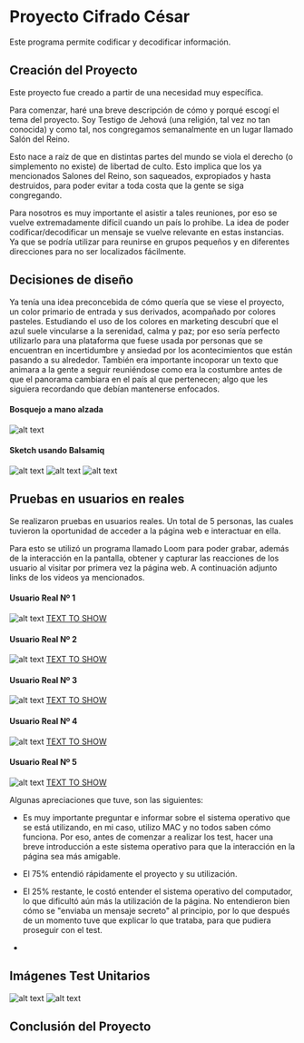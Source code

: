 # Proyecto Cifrado César

Este programa permite codificar y decodificar información.

## Creación del Proyecto

Este proyecto fue creado a partir de una necesidad muy específica.

Para comenzar, haré una breve descripción de cómo y porqué escogí el tema del proyecto. Soy Testigo de Jehová (una religión,
tal vez no tan conocida) y como tal, nos congregamos semanalmente en un lugar llamado Salón del Reino.

Esto nace a raíz de que en distintas partes del mundo se viola el derecho (o simplemento no existe) de libertad de culto. Esto implica que los ya mencionados Salones del Reino, son  saqueados, expropiados y hasta destruidos, para poder evitar a toda costa que la gente se siga congregando.

Para nosotros es muy importante el asistir a tales reuniones, por eso se vuelve extremadamente difícil cuando un país lo prohibe. La idea de poder codificar/decodificar un mensaje se vuelve relevante en estas instancias. Ya que se podría utilizar para reunirse en grupos pequeños y en diferentes direcciones para no ser localizados fácilmente.

## Decisiones de diseño

Ya tenía una idea preconcebida de cómo quería que se viese el proyecto, un color primario de entrada y sus derivados, acompañado por colores pasteles. Estudiando el uso de los colores en marketing descubrí que el azul suele vincularse a la serenidad, calma y paz; por eso sería perfecto utilizarlo para una plataforma que fuese usada por personas que se encuentran en incertidumbre y ansiedad por los acontecimientos que están pasando a su alrededor. 
También era importante incoporar un texto que animara a la gente a seguir reuniéndose como era la costumbre antes de que el panorama cambiara en el país al que pertenecen; algo que les siguiera recordando que debían mantenerse enfocados.

#### Bosquejo a mano alzada

![alt text](Images/IMG_20191030_100910.img.png)

#### Sketch usando Balsamiq
![alt text](Images/PANTALLA1.img.png)
![alt text](Images/PANTALLA2.img.png)
![alt text](Images/PANTALLA3.img.png)

## Pruebas en usuarios en reales

Se realizaron pruebas en usuarios reales. Un total de 5 personas, las cuales tuvieron la oportunidad de acceder a la página web e
interactuar en ella. 

Para esto se utilizó un programa llamado Loom para poder grabar, además de la interacción en la pantalla, obtener y capturar las reacciones de los usuario al visitar por primera vez la página web. A continuación adjunto links de los videos ya mencionados.

#### Usuario Real Nº 1

![alt text](Images/CapturaUsuarioReal1.png)
[TEXT TO SHOW](https://www.loom.com/share/d2031dbe17be434fb67478a50ab1a29f)

#### Usuario Real Nº 2

![alt text](Images/CapturaUsuarioReal2.png)
[TEXT TO SHOW](https://www.loom.com/share/b83bc938c30f4682bde7425466d767d7)

#### Usuario Real Nº 3

![alt text](Images/CapturaUsuarioReal3.png)
[TEXT TO SHOW](https://www.loom.com/share/2da7943291394a39bf30d54e58145483)

#### Usuario Real Nº 4

![alt text](Images/CapturaUsuarioReal4.png)
[TEXT TO SHOW](https://www.loom.com/share/05a14973d46141d697f00b72730d0586)

#### Usuario Real Nº 5

![alt text](Images/CapturaUsuarioReal5.png)
[TEXT TO SHOW]()

Algunas apreciaciones que tuve, son las siguientes:
- Es muy importante preguntar e informar sobre el sistema operativo que se está utilizando, en mi caso, utilizo MAC y
no todos saben cómo funciona. Por eso, antes de comenzar a realizar los test, hacer una breve introducción a este sistema
operativo para que la interacción en la página sea más amigable.

- El 75% entendió rápidamente el proyecto y su utilización.

- El 25% restante, le costó entender el sistema operativo del computador, lo que dificultó aún más la utilización de la
página. No entendieron bien cómo se "enviaba un mensaje secreto" al principio, por lo que después de un momento tuve que
explicar lo que trataba, para que pudiera proseguir con el test.

- 

## Imágenes Test Unitarios

![alt text](Images/testunitarios1.png)
![alt text](Images/testunitarios2.png)

## Conclusión del Proyecto

